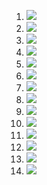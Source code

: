 1.	![](http://img001.prntscr.com/file/img001/Nd32K6j1Tbe6n_7BZcSewg.png)
2.	![](http://img001.prntscr.com/file/img001/tB_9kGufQIedE8VAA0ey-g.png)
3.	![](http://img001.prntscr.com/file/img001/UQNhnyQYS5yF8BHSLC-vnA.png)
4.	![](http://img001.prntscr.com/file/img001/6TNKVrQTTR-DlN5OtLURkg.png)
5.	![](http://img001.prntscr.com/file/img001/PgtCSQMPTTOotr8AzCgTKw.png)
6.	![](http://img001.prntscr.com/file/img001/ML7hAQXYSrmDG1RbeQteqw.png)
7.	![](http://img001.prntscr.com/file/img001/8l27VSkISpqPMaOgThsDJw.png)
8.	![](http://img001.prntscr.com/file/img001/Jz2Fl9q3R3GT9JPPUFd34g.png)
9.	![](http://img001.prntscr.com/file/img001/7I83SmDxSTu61M9NqcUTBg.png)
10.	![](http://img001.prntscr.com/file/img001/1TWV2zBGR1CNrOVVwrpUeg.png)
11.	![](http://img001.prntscr.com/file/img001/SWgfw4AAR2uE6gbps2wW8A.png)
12.	![](http://img001.prntscr.com/file/img001/aMtSjeGgQp22YLPgfED2rA.png)
13.	![](http://img001.prntscr.com/file/img001/prf0cii3T6CneTltP8cS-Q.png)
14.	![](http://img001.prntscr.com/file/img001/IffcDmsCRbSBcYaYrA9rTg.png)
